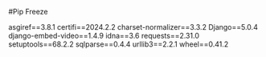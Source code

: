 #Pip Freeze

asgiref==3.8.1
certifi==2024.2.2
charset-normalizer==3.3.2
Django==5.0.4
django-embed-video==1.4.9
idna==3.6
requests==2.31.0
setuptools==68.2.2
sqlparse==0.4.4
urllib3==2.2.1
wheel==0.41.2
